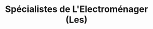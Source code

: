 ---
title: "Spécialistes de L'Electroménager (Les)"
url: /trois-rivieres/specialistes-de-lelectromenager-les/
shop: Haushaltsgeräte
---